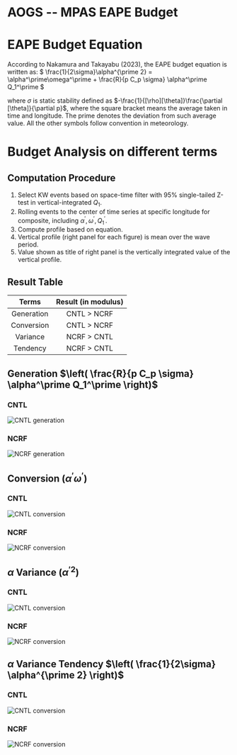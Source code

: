 # AOGS -- MPAS EAPE Budget 

# EAPE Budget Equation
According to Nakamura and Takayabu (2023), the EAPE budget equation is written as:
$
    \frac{1}{2\sigma}\alpha^{\prime 2} = \alpha^\prime\omega^\prime + \frac{R}{p C_p \sigma} \alpha^\prime Q_1^\prime
$

where $\sigma$ is static stability defined as 
$-\frac{1}{[\rho][\theta]}\frac{\partial [\theta]}{\partial p}$, where the square bracket means the average taken in time and longitude. The prime denotes the deviation from such average value. All the other symbols follow convention in meteorology.

# Budget Analysis on different terms
## Computation Procedure
1. Select KW events based on space-time filter with 95\% single-tailed Z-test in vertical-integrated $Q_1$.
2. Rolling events to the center of time series at specific longitude for composite, including $\alpha^\prime, \omega^\prime, Q_1^\prime$.
3. Compute profile based on equation.
4. Vertical profile (right panel for each figure) is mean over the wave period.
5. Value shown as title of right panel is the vertically integrated value of the vertical profile.

## Result Table
|Terms|Result (in modulus)|
|:---:|:---:|
|Generation| CNTL > NCRF |
|Conversion| CNTL > NCRF |
|Variance| NCRF > CNTL |
|Tendency| NCRF > CNTL |

## Generation $\left( \frac{R}{p C_p \sigma} \alpha^\prime Q_1^\prime \right)$
### CNTL
![CNTL generation](https://github.com/JosephKan828/MPAS_ANA/blob/main/Figure/EAPE/Generation/CNTL.png)

### NCRF
![NCRF generation](https://github.com/JosephKan828/MPAS_ANA/blob/main/Figure/EAPE/Generation/NCRF.png)

## Conversion $\left( \alpha^\prime \omega^\prime \right)$
### CNTL
![CNTL conversion](https://github.com/JosephKan828/MPAS_ANA/blob/main/Figure/EAPE/Conversion/CNTL.png)

### NCRF
![NCRF conversion](https://github.com/JosephKan828/MPAS_ANA/blob/main/Figure/EAPE/Conversion/NCRF.png)

## $\alpha$ Variance $\left( \alpha^{\prime 2} \right)$
### CNTL
![CNTL conversion](https://github.com/JosephKan828/MPAS_ANA/blob/main/Figure/EAPE/Variance/CNTL.png)

### NCRF
![NCRF conversion](https://github.com/JosephKan828/MPAS_ANA/blob/main/Figure/EAPE/Variance/NCRF.png)

## $\alpha$ Variance Tendency $\left( \frac{1}{2\sigma} \alpha^{\prime 2} \right)$
### CNTL
![CNTL conversion](https://github.com/JosephKan828/MPAS_ANA/blob/main/Figure/EAPE/Tendency/CNTL.png)

### NCRF
![NCRF conversion](https://github.com/JosephKan828/MPAS_ANA/blob/main/Figure/EAPE/Tendency/NCRF.png)
